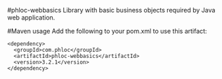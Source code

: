 #phloc-webbasics
Library with basic business objects required by Java web application.

#Maven usage
Add the following to your pom.xml to use this artifact:
```
<dependency>
  <groupId>com.phloc</groupId>
  <artifactId>phloc-webbasics</artifactId>
  <version>3.2.1</version>
</dependency>
```
